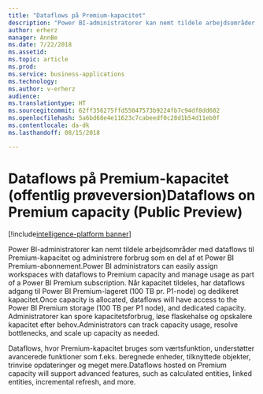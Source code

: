 ```yaml
---
title: "Dataflows på Premium-kapacitet"
description: "Power BI-administratorer kan nemt tildele arbejdsområder med dataflows til Premium-kapacitet og administrere forbrug som en del af et Power BI Premium-abonnement."
author: erherz
manager: AnnBe
ms.date: 7/22/2018
ms.assetid: 
ms.topic: article
ms.prod: 
ms.service: business-applications
ms.technology: 
ms.author: v-erherz
audience: 
ms.translationtype: HT
ms.sourcegitcommit: 62ff356275ffd55047573b9224fb7c94df8dd602
ms.openlocfilehash: 5a6bd68e4e11623c7cabeedf0c28d1b54d11eb0f
ms.contentlocale: da-dk
ms.lasthandoff: 08/15/2018

---
```

# <a name="dataflows-on-premium-capacity-public-preview"></a><span data-ttu-id="d31df-103">Dataflows på Premium-kapacitet (offentlig prøveversion)</span><span class="sxs-lookup"><span data-stu-id="d31df-103">Dataflows on Premium capacity (Public Preview)</span></span> 

[!include[intelligence-platform banner](../../includes/intelligence-platform.md)]




<span data-ttu-id="d31df-104">Power BI-administratorer kan nemt tildele arbejdsområder med dataflows til Premium-kapacitet og administrere forbrug som en del af et Power BI Premium-abonnement.</span><span class="sxs-lookup"><span data-stu-id="d31df-104">Power BI administrators can easily assign workspaces with dataflows to Premium capacity and manage usage as part of a Power BI Premium subscription.</span></span> <span data-ttu-id="d31df-105">Når kapacitet tildeles, har dataflows adgang til Power BI Premium-lageret (100 TB pr. P1-node) og dedikeret kapacitet.</span><span class="sxs-lookup"><span data-stu-id="d31df-105">Once capacity is allocated, dataflows will have access to the Power BI Premium storage (100 TB per P1 node), and dedicated capacity.</span></span> <span data-ttu-id="d31df-106">Administratorer kan spore kapacitetsforbrug, løse flaskehalse og opskalere kapacitet efter behov.</span><span class="sxs-lookup"><span data-stu-id="d31df-106">Administrators can track capacity usage, resolve bottlenecks, and scale up capacity as needed.</span></span>

<span data-ttu-id="d31df-107">Dataflows, hvor Premium-kapacitet bruges som værtsfunktion, understøtter avancerede funktioner som f.eks. beregnede enheder, tilknyttede objekter, trinvise opdateringer og meget mere.</span><span class="sxs-lookup"><span data-stu-id="d31df-107">Dataflows hosted on Premium capacity will support advanced features, such as calculated entities, linked entities, incremental refresh, and more.</span></span> 

